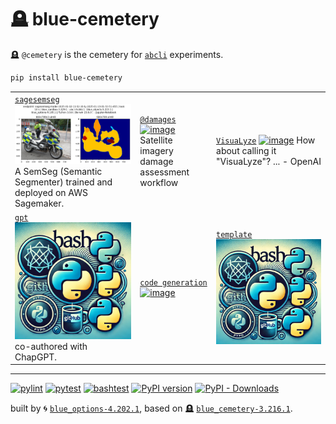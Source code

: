 # 🪦 blue-cemetery

🪦 `@cemetery` is the cemetery for [`abcli`](https://github.com/kamangir/awesome-bash-cli) experiments.

```bash
pip install blue-cemetery
```

|   |   |   |
| --- | --- | --- |
| [`sagesemseg`](#) [![image](https://github.com/kamangir/assets/blob/main/blue-sandbox/sagesemseg-predict.png?raw=true)](./blue_sandbox/sagesemseg/README.md) A SemSeg (Semantic Segmenter) trained and deployed on AWS Sagemaker. | [``@damages``](#) [![image](https://github.com/kamangir/assets/raw/main/blue-sandbox/Maui-Hawaii-fires-Aug-23-ingest-2025-01-10-qqJqhm.png?raw=true)](./blue_sandbox/microsoft_building_damage_assessment/README.md) Satellite imagery damage assessment workflow | [`VisuaLyze`](#) [![image](https://github.com/kamangir/openai-commands/assets/1007567/7c0ed5f7-6941-451c-a17e-504c6adab23f)](./blue_sandbox/VisuaLyze) How about calling it "VisuaLyze"? ... - OpenAI |
| [`gpt`](#) [![image](https://github.com/kamangir/assets/raw/main/blue-plugin/marquee.png?raw=true)](./blue_sandbox/cemetery/gpt) co-authored with ChapGPT. | [`code generation`](#) [![image](https://github.com/kamangir/openai-commands/blob/main/assets/completion_i2i_function.png?raw=true)](./blue_sandbox/cemetery/code_generation)  | [`template`](#) [![image](https://github.com/kamangir/assets/raw/main/blue-plugin/marquee.png?raw=true)]()  |

---


[![pylint](https://github.com/kamangir/blue-cemetery/actions/workflows/pylint.yml/badge.svg)](https://github.com/kamangir/blue-cemetery/actions/workflows/pylint.yml) [![pytest](https://github.com/kamangir/blue-cemetery/actions/workflows/pytest.yml/badge.svg)](https://github.com/kamangir/blue-cemetery/actions/workflows/pytest.yml) [![bashtest](https://github.com/kamangir/blue-cemetery/actions/workflows/bashtest.yml/badge.svg)](https://github.com/kamangir/blue-cemetery/actions/workflows/bashtest.yml) [![PyPI version](https://img.shields.io/pypi/v/blue-cemetery.svg)](https://pypi.org/project/blue-cemetery/) [![PyPI - Downloads](https://img.shields.io/pypi/dd/blue-cemetery)](https://pypistats.org/packages/blue-cemetery)

built by 🌀 [`blue_options-4.202.1`](https://github.com/kamangir/awesome-bash-cli), based on 🪦 [`blue_cemetery-3.216.1`](https://github.com/kamangir/blue-cemetery).
